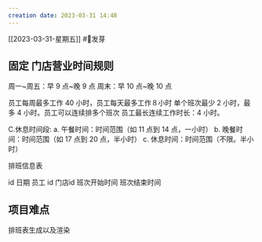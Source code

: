 ```yaml
---
creation date: 2023-03-31 14:48 
---
```

 [[2023-03-31-星期五]]  #🌱发芽

## 固定 门店营业时间规则
周一~周五：早 9 点~晚 9 点
周末：早 10 点~晚 10 点

员工每周最多工作 40 小时，员工每天最多工作８小时
单个班次最少 2 小时，最多 4 小时。员工可以连续排多个班次
员工最长连续工作时长：4 小时。

C.休息时间段: 
a. 午餐时间：时间范围（如 11 点到 14 点，一小时）
b. 晚餐时间：时间范围（如 17 点到 20 点，半小时） 
c. 休息时间：时间范围（不限。半小时）


排班信息表


id
日期
员工 id
门店id
班次开始时间
班次结束时间






## 项目难点
排班表生成以及渲染
